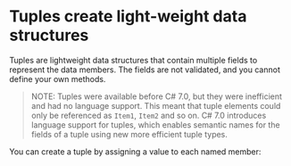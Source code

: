# Tuples create light-weight data structures
Tuples are lightweight data structures that contain multiple fields to represent the data members. The fields are not validated, and you cannot define your own methods.

> NOTE:
> Tuples were available before C# 7.0, but they were inefficient and had no language support. This meant that tuple elements could only be referenced as `Item1`, `Item2` and so on. C# 7.0 introduces language support for tuples, which enables semantic names for the fields of a tuple using new more efficient tuple types.

You can create a tuple by assigning a value to each named member:

```cs --project ./SakilaHomework/SakilaHomework.csproj --source-file ./SakilaHomework/SakilaDbQueries.cs --region Test1B
```

```cs --project ./SakilaHomework/SakilaHomework.csproj --source-file ./SakilaHomework/SakilaDbQueries.cs --region Test2A
```

```cs --project ./SakilaHomework/SakilaHomework.csproj --source-file ./SakilaHomework/SakilaDbQueries.cs --region Test2B
```

```cs --project ./SakilaHomework/SakilaHomework.csproj --source-file ./SakilaHomework/SakilaDbQueries.cs --region Test2C
```

```cs --project ./SakilaHomework/SakilaHomework.csproj --source-file ./SakilaHomework/SakilaDbQueries.cs --region Test2D
```

```cs --project ./SakilaHomework/SakilaHomework.csproj --source-file ./SakilaHomework/SakilaDbQueries.cs --region Test4A
```

```cs --project ./SakilaHomework/SakilaHomework.csproj --source-file ./SakilaHomework/SakilaDbQueries.cs --region Test4B
```

```cs --project ./SakilaHomework/SakilaHomework.csproj --source-file ./SakilaHomework/SakilaDbQueries.cs --region Test4C
```

```cs --project ./SakilaHomework/SakilaHomework.csproj --source-file ./SakilaHomework/SakilaDbQueries.cs --region Test6B
```

```cs --project ./SakilaHomework/SakilaHomework.csproj --source-file ./SakilaHomework/SakilaDbQueries.cs --region Test6B_1
```

```cs --project ./SakilaHomework/SakilaHomework.csproj --source-file ./SakilaHomework/SakilaDbQueries.cs --region Test7A
```

```cs --project ./SakilaHomework/SakilaHomework.csproj --source-file ./SakilaHomework/SakilaDbQueries.cs --region Test7B
```

```cs --project ./SakilaHomework/SakilaHomework.csproj --source-file ./SakilaHomework/SakilaDbQueries.cs --region Test7B_1
```
